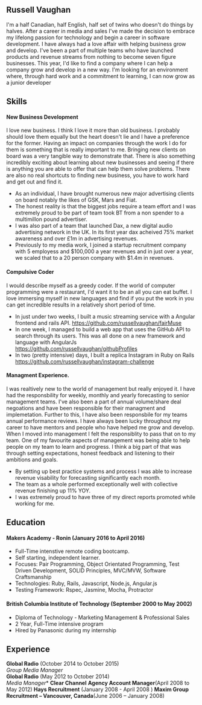 ## Russell Vaughan

I'm a half Canadian, half English, half set of twins who doesn't do things by halves. After a career in media and sales I've made the decision to embrace my lifelong passion for technology and begin a career in software development. I have always had a love affair with helping business grow and develop. I've been a part of multiple teams who have launched products and revenue streams from nothing to become seven figure businesses. This year, I'd like to find a company where I can help a company grow and develop in a new way. I'm looking for an environment where, through hard work and a commitment to learning, I can now grow as a junior developer

## Skills

#### New Business Development

I love new business. I think I love it more than old business. I probably should love them equally but the heart doesn't lie and I have a preference for the former. Having an impact on companies through the work I do for them is something that is really important to me. Bringing new clients on board was a very tangible way to demonstrate that. There is also something incredibly exciting about learning about new businesses and seeing if there is anything you are able to offer that can help them solve problems. There are also no real shortcuts to finding new business, you have to work hard and get out and find it.

- As an individual, I have brought numerous new major advertising clients on board notably the likes of GSK, Mars and Fiat.
- The honest reality is that the biggest jobs require a team effort and I was extremely proud to be part of team took BT from a non spender to a multimillon pound advertiser.
- I was also part of a team that launched Dax, a new digital audio advertising network in the UK. In its first year dax acheived 75% market awareness and over £1m in advertising revenues. 
- Previously to my media work, I joined a startup recruitment company with 5 employess and $100,000 a year revenues and in just over a year, we scaled that to a 20 person company with $1.4m in revenues.

#### Compulsive Coder

I would describe myself as a greedy coder. If the world of computer programming were a restaurant, I'd want it to be an all you can eat buffet. I love immersing myself in new languages and find if you put the work in you can get incredible results in a relatively short period of time. 

- In just under two weeks, I built a music streaming service with a Angular frontend and rails API.
  https://github.com/russellvaughan/fairMuse
- In one week, I managed to build a web app that uses the GitHub API to search through its users. This was all done on a new framework     and language with AngularJs 
  https://github.com/russellvaughan/githubProfiles
- In two (pretty intensive) days, I built a replica Instagram in Ruby on Rails
  https://github.com/russellvaughan/instagram-challenge

#### Managment Experience.

I was realtively new to the world of management but really enjoyed it. I have had the responsbility for weekly, monthly and yearly forecasting to senior management teams. I've also been a part of annual volume/share deal negoations and have been responsible for their managment and implemetation. Further to this, I have also been responsbile for my teams annual performance reviews. I have always been lucky throughout my career to have mentors and people who have helped me grow and develop. When I moved into management I felt the responsiblity to pass that on to my team. One of my favourite aspects of management was being able to help people on my team to learn and progress. I think a big part of that was through setting expectations, honest feedback and listening to their ambitions and goals.

- By setting up best practice systems and process I was able to increase revenue visability for forecasting significantly each month.
- The team as a whole performed exceptionally well with collective revenue finishing up 11% YOY.
- I was extremely proud to have three of my direct reports promoted while working for me.

## Education

#### Makers Academy - Ronin (January 2016 to April 2016)

- Full-Time intenstive remote coding bootcamp. 
- Self starting, independent learner.
- Focuses: Pair Programming, Object Orientated Programming, Test Driven Development, SOLID Principles, MVC/MVW, Software Craftsmanship
- Technologies: Ruby, Rails, Javascript, Node.js, Angular.js
- Testing Framework: Rspec, Jasmine, Mocha, Protractor

#### British Columbia Institute of Technology (September 2000 to May 2002)

- Diploma of Technology - Marketing Management & Professional Sales
- 2 Year, Full-Time intensive program 
- Hired by Panasonic during my internship

## Experience

**Global Radio** (October 2014 to October 2015)    
*Group Media Manager*  
**Global Radio** (May 2012 to October 2014)   
*Media Manager** 
**Clear Channel** 
**Agency Account Manager**(April 2008 to May 2012)
**Hays Recruitment** (January 2008 - April 2008 )
**Maxim Group Recruitment – Vancouver, Canada**(June 2006 – January 2008)
